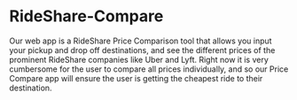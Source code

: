 # RideShare-Compare
Our web app is a RideShare Price Comparison tool that allows you input your pickup and drop off destinations, and see the different prices of the prominent RideShare companies like Uber and Lyft. Right now it is very cumbersome for the user to compare all prices individually, and so our Price Compare app will ensure the user is getting the cheapest ride to their destination.
